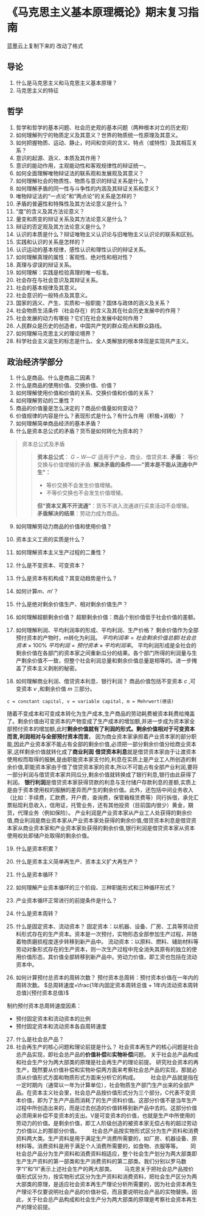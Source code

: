 # 《马克思主义基本原理概论》期末复习指南
蓝墨云上复制下来的 改动了格式
## 导论
1. 什么是马克思主义和马克思主义基本原理？
2. 马克思主义的特征

## 哲学
1. 哲学和哲学的基本问题、社会历史观的基本问题（两种根本对立的历史观）
2. 如何理解列宁的物质定义及其意义？世界的物质统一性原理及其意义。
3. 如何把握物质、运动、静止，时间和空间的含义、特点（或特性）及其相互关系？
4. 意识的起源、涵义、本质及其作用？ 
5. 意识的能动作用，主观能动性和客观规律性的辩证统一。
6. 如何全面理解唯物辩证法的联系观和发展观及其意义？
7. 如何理解社会的物质性、物质与意识的辩证关系是什么？
8. 如何理解矛盾的同一性与斗争性的内涵及其辩证关系和意义？
9. 唯物辩证法的“一点论”和“两点论”的关系是怎样的？
10. 矛盾的普遍性和特殊性及其方法论意义是什么？
11. “度”的含义及其方法论意义？
12. 量变和质变的辩证关系及其方法论意义是什么？
13. 辩证的否定观及其方法论意义是什么？
14. 认识的本质是什么？辩证唯物主义认识论与旧唯物主义认识论的联系和区别。
15. 实践和认识的关系是怎样的？
16. 认识运动的基本规律，感性认识和理性认识的辩证关系。
17. 如何理解真理的属性：客观性、绝对性和相对性？
18. 真理与谬误的辩证关系。
19. 如何理解：实践是检验真理的唯一标准。
20. 社会存在与社会意识及其辩证关系。
21. 社会的基本规律及其意义。
22. 社会意识的一般特点及其意义。
23. 国家的涵义、产生、实质和一般职能？国体与政体的涵义及关系？
24. 社会物质生活条件（社会存在）的含义及其在社会历史发展中的作用？
25. 社会发展的动力有哪些？它们在社会发展中起何作用？
26. 人民群众是历史的创造者，中国共产党的群众观点和群众路线。
27. 如何理解马克思主义的理论境界？
28. 科学社会主义诞生的标志是什么、全人类解放的根本体现是实现共产主义。

## 政治经济学部分
1. 什么是商品、什么是商品二因素？
2. 什么是商品的使用价值、交换价值、价值？
3. 如何理解使用价值和价值的关系、交换价值和价值的关系？
4. 如何理解劳动的二重性？
5. 商品的价值量是怎么决定的？商品价值量如何变动？
6. 价值规律的内容是什么？表现形式是什么？有什么作用（积极+消极）？
7. 如何理解简单商品经济的基本矛盾？
8. 什么是资本总公式的矛盾？货币是如何转化为资本的？

> 资本总公式及矛盾
>> **资本总公式**：
$G-W—G'$ 适用于产业、商业、借贷资本.
>> **矛盾**：
等价交换与价值增殖的矛盾.
>> **解决矛盾的条件——“资本是不能从流通中产生”：** 
>> + 等价交换不会发生价值增殖。 
>> + 不等价交换也不会发生价值增殖。
>> 
>> **但“资本又离不开流通”**：货币不进入流通进行买卖活动不会增殖。
>> **矛盾解决的结果**：劳动力成为商品。

9. 如何理解劳动力商品的价值和使用价值？
10. 资本主义工资的实质是什么？
11. 如何理解资本主义生产过程的二重性？
12. 什么是不变资本、可变资本？
13. 什么是资本有机构成？其变动趋势是什么？
14. 如何计算$m$、$m'$？
15. 什么是绝对剩余价值生产、相对剩余价值生产？
16. 如何理解超额剩余价值？
超额剩余价值：商品个别价值低于社会价值的差额。
17. 如何理解利润、平均利润率的形成、平均利润、生产价格？
剩余价值作为全部预付资本的产物时，m转化为利润。
$平均利润率=社会剩余价值总额 / 社会总资本× 100\%$
$平均利润=预付资本×平均利润率。$
平均利润形成是全社会的剩余价值在各部门的资本家之间重新瓜分的结果。各个部门所得的利润量与生产剩余价值不一致，但整个社会利润总量和剩余价值总量是相等的。进一步掩盖了资本主义剥削的秘密。

18. 如何理解商业利润、借贷资本利息、银行利润？
商品价值包括不变资本 $c$ ,可变资本 $v$ ,和剩余价值 $m$ 三部分。
```
c = constant capital, v = variable capital, m = Mehrwert(德语)
```
随着不变成本和可变成本转化为生产成本,生产商品的劳动耗费被资本耗费给掩盖了。剩余价值由可变资本的产物变成了生产成本的增加额,并进一步成为资本家全部预付资本的增加额,此时**剩余价值就有了利润的形式。剩余价值相对于可变资本而言,利润相对与全部预付资本而言**。
因为商业资本家承担着产业资本家的部分职能,因此产业资本家不能占有全部的剩余价值,必须把一部分剩余价值分给商业资本家,这样剩余价值就转化成了**商业利润**
**借贷资本利息**就是借贷资本家由于让渡资本使用权而取得的报酬,是由职能资本家支付的,利息在实质上是产业工人所创造的剩余价值,职能资本家由于借了借贷资本家的资本,所以不可能占有全部产业利润,要将一部分利润与借贷资本家共同瓜分,剩余价值就转换成了银行利息,银行由此获得了利润。
**银行利润**是借贷资本家获得贷款的利息与支付储户存款利息的差额,实质上是由于资本使用权的报酬的差异而产生的剩余价值。此外，还包括中间业务收入（比如：手续费，汇款费，开户费，查询费，保管箱租赁费等）同行拆借，承兑汇票贴现利息收入，信用证，托管业务，还有其他投资（目前国内很少）黄金，期货，代理业务（例如保险）。
产业利润是产业资本家从产业工人处获得的剩余价值,商业利润是商业资本家从产业资本家处获得的剩余价值,借贷资本利息是借贷资本家从商业资本家和产业资本家处获得的剩余价值,银行利润是借贷资本家从资本使用权处即储户处取得的剩余价值。

19. 什么是资本积累？
20. 什么是资本主义简单再生产、资本主义扩大再生产？
21. 什么是资本循环？
22. 如何理解产业资本循环的三个阶段、三种职能形式和三种循环形式？
23. 产业资本循环正常进行的前提条件是什么？
24. 什么是资本周转？
25. 什么是固定资本、流动资本？
固定资本：以机器、设备、厂房、工具等劳动资料形式存在的生产资本。资本是一次预付，实物形态全部参加生产过程，并随着物质磨损程度逐步转移到新产品中。
流动资本：以原料、燃料、辅助材料等劳动对象形式存在的生产资本，则一次生产过程中完全消失其原有的独立的使用价值形态，其价值全部转移到新产品中。劳动力价值，即工资也包括在流动资本中。

26. 如何计算预付总资本的周转次数？
预付资本总周转：预付资本价值在一年内的周转次数。
$总周转速度=\frac{1年内固定资本周转总值 + 1年内流动资本周转总值}{预付资本总值}$

制约预付资本总周转速度因素：
+ 预付固定资本和流动资本的比例
+ 预付固定资本和流动资本各自周转速度

27. 什么是社会总产品？
28. 社会再生产的核心问题和理论前提是什么？
社会资本再生产的核心问题是社会总产品实现，即社会总产品的**价值补偿**和**实物补偿**问题。
关于社会总产品构成和社会生产分为两大部类的原理是社会再生产的理论前提。
研究社会资本的再生产，既然要从价值补偿和实物补偿两方面来考察社会总产品的实现，那就必须从价值形式方面和物质形式方面来分析它的构成。 
　　社会总产品就是指在一定时期内（通常以一年为计算单位），社会物质生产部门生产出来的全部产品。在资本主义社会里，社会总产品按价值形式分为三个部分。C代表不变资本价值，即为了生产产品而消耗了的生产资料价值。这部分价值不是当年生产过程中所创造出来的，而是过去创造的价值转移到新产品中去的。这部分价值必须用来补偿不变资本的支出。V是可变资本的价值，也就是生产中所使用的劳动力的价值。是剩余价值，即工人阶级创造的被资本家无偿占有的超过劳动力价值以上的那部分价值。 
　　社会总产品按实物形式区分为生产资料和消费资料两大类。生产资料是用于满足生产消费所需要的，如厂房、机器设备、原材料等。消费资料是用于满足个人消费所需要的，如食物、衣服等等。　　
同社会总产品分为生产资料和消费资料相适应，整个社会生产划分为两大部类即生产生产资料的第一部类和生产消费资料的第二部类。我们分别以罗马数字“Ⅰ”和“Ⅱ”表示上述社会生产的两大部类。　　
马克思关于把社会总产品按价值形式区分为，按实物形式区分为生产资料和消费资料，把社会生产区分为两大部类的原理，是适应社会资本再生产理论分析所需要的，因为社会资本再生产理论不仅要说明社会产品的价值补偿，而且要说明社会产品的实物替换。因此，关于社会总产品构成和社会生产分为两大部类的原理是考察社会资本再生产的理论前提。